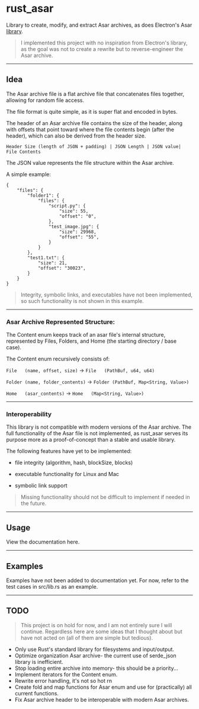 # rust_asar

Library to create, modify, and extract Asar archives, as does Electron's Asar [library](https://github.com/electron/asar).

> I implemented this project with no inspiration from Electron's library, as the goal was not to create a rewrite but to reverse-engineer the Asar archive.

------------

## Idea

The Asar archive file is a flat archive file that concatenates files together, allowing for random file access. 

The file format is quite simple, as it is super flat and encoded in bytes. 

The header of an Asar archive file contains the size of the header, along with offsets that point toward where the file contents begin (after the header), which can also be derived from the header size.

```
Header Size (length of JSON + padding) | JSON Length | JSON value| File Contents
```

The JSON value represents the file structure within the Asar archive. 

A simple example:
```
{
    "files": {
        "folder1": {
            "files": {
                "script.py": {
                    "size": 55,
                    "offset": "0",
                },
                "test_image.jpg": {
                    "size": 29968,
                    "offset": "55",
                }
            }
        },
        "test1.txt": {
            "size": 21,
            "offset": "30023",
        }
    }
}
```

> Integrity, symbolic links, and executables have not been implemented, so such functionality is not shown in this example.

------------

### Asar Archive Represented Structure:

The Content enum keeps track of an asar file's internal structure, represented by
Files, Folders, and Home (the starting directory / base case).

The Content enum recursively consists of:

`File   (name, offset, size)`    -> `File   (PathBuf, u64, u64)`

`Folder (name, folder_contents)` -> `Folder (PathBuf, Map<String, Value>)`

`Home   (asar_contents)`         -> `Home   (Map<String, Value>)`

------------

### Interoperability

This library is not compatible with modern versions of the Asar archive. The full functionality of the Asar file is not implemented, as rust_asar serves its purpose more as a proof-of-concept than a stable and usable library.

The following features have yet to be implemented:

- file integrity (algorithm, hash, blockSize, blocks)

- executable functionality for Linux and Mac

- symbolic link support

> Missing functionality should not be difficult to implement if needed in the future.
------------

## Usage

View the documentation here. 

------------

## Examples

Examples have not been added to documentation yet. For now, refer to the test cases in src/lib.rs as an example.

------------

## TODO

> This project is on hold for now, and I am not entirely sure I will continue.
> Regardless here are some ideas that I thought about but have not acted on (all of them are simple but tedious).

- Only use Rust's standard library for filesystems and input/output.
- Optimize organization Asar archive- the current use of serde_json library is inefficient.
- Stop loading entire archive into memory- this should be a priority...
- Implement iterators for the Content enum.
- Rewrite error handling, it's not so hot rn
- Create fold and map functions for Asar enum and use for (practically) all current functions.
- Fix Asar archive header to be interoperable with modern Asar archives.
